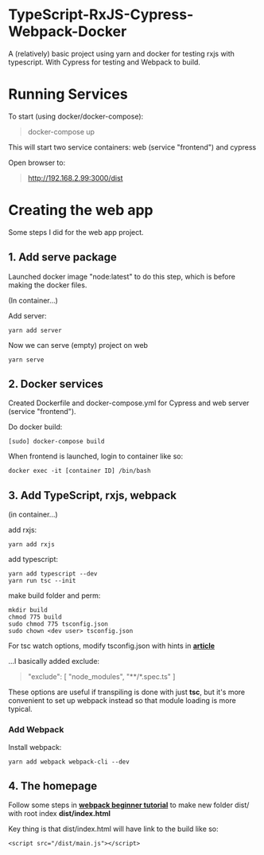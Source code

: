 # TypeScript-RxJS-Cypress-Webpack-Docker

A (relatively) basic project using yarn and docker for testing rxjs with typescript. With Cypress for testing and Webpack to build.

# Running Services

To start (using docker/docker-compose):
>docker-compose up

This will start two service containers: web (service "frontend") and cypress

Open browser to:
>http://192.168.2.99:3000/dist


# Creating the web app
Some steps I did for the web app project. 

## 1. Add serve package
Launched docker image "node:latest" to do this step, which is before making the docker files.

(In container...)

Add server:

	yarn add server

Now we can serve (empty) project on web

	yarn serve

## 2. Docker services
Created Dockerfile and docker-compose.yml for Cypress and web server (service "frontend").

Do docker build:

	[sudo] docker-compose build

When frontend is launched, login to container like so:

	docker exec -it [container ID] /bin/bash  
  
## 3. Add TypeScript, rxjs, webpack

(in container...)

add rxjs:

	yarn add rxjs
	
add typescript:

	yarn add typescript --dev
	yarn run tsc --init

make build folder and perm:

	mkdir build
	chmod 775 build
	sudo chmod 775 tsconfig.json
	sudo chown <dev user> tsconfig.json

For tsc watch options, modify tsconfig.json with hints in **[article](https://www.typescriptlang.org/docs/handbook/configuring-watch.html)**
  

...I basically added exclude:

>"exclude": [
>  "node_modules",
>  "**/*.spec.ts"
>]

These options are useful if transpiling is done with just **tsc**, but it's more convenient to set up webpack instead so that module loading is more typical.
  
### Add Webpack

Install webpack:

	yarn add webpack webpack-cli --dev

## 4. The homepage
Follow some steps in **[webpack beginner tutorial](https://webpack.js.org/guides/getting-started/)** to make new folder dist/ with root index **dist/index.html**

Key thing is that dist/index.html will have link to the build like so:

	<script src="/dist/main.js"></script>